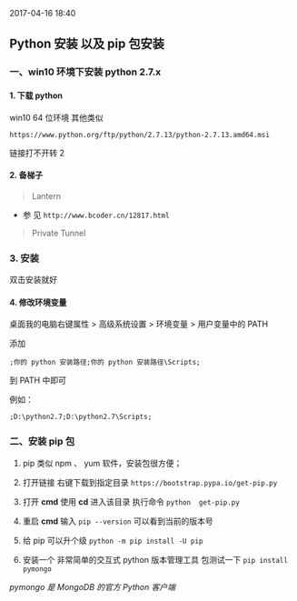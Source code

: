 ﻿---
layout: default
---
2017-04-16 18:40
## Python 安装 以及 pip 包安装

### 一、win10 环境下安装 python 2.7.x

####  1. 下载 python

win10 64 位环境 其他类似

``` https://www.python.org/ftp/python/2.7.13/python-2.7.13.amd64.msi ```

链接打不开转 2

#### 2. 备梯子  
 > Lantern
 * 参 见
 ``` http://www.bcoder.cn/12817.html ```

 > Private Tunnel

### 3. 安装

 双击安装就好

#### **4.**  修改环境变量   

 桌面我的电脑右键属性 > 高级系统设置 > 环境变量 > 用户变量中的 PATH

 添加

 ``` ;你的 python 安装路径;你的 python 安装路径\Scripts; ```

到 PATH 中即可

例如：

  ``` ;D:\python2.7;D:\python2.7\Scripts; ```

### 二、安装 pip 包

1. pip 类似 npm 、 yum 软件，安装包很方便；

2. 打开链接
右键下载到指定目录
``` https://bootstrap.pypa.io/get-pip.py ```

3. 打开 **cmd** 使用 **cd** 进入该目录 执行命令
``` python  get-pip.py  ```

4. 重启 **cmd** 输入
```pip --version```
可以看到当前的版本号

5. 给 pip 可以升个级
```python -m pip install -U pip```

6. 安装一个 非常简单的交互式 python 版本管理工具 包测试一下
```pip install pymongo```

*pymongo 是 MongoDB 的官方 Python 客户端*
